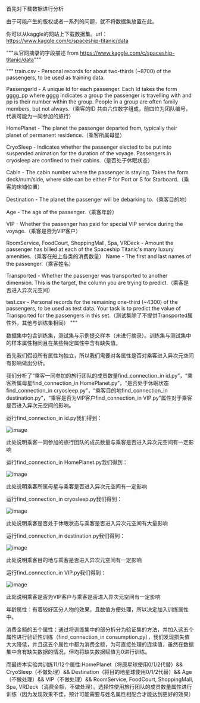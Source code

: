 首先对下载数据进行分析

由于可能产生的版权或者一系列的问题，就不将数据集放置在此。

你可以从kaggle的网站上下载数据集。url：https://www.kaggle.com/c/spaceship-titanic/data

"""从官网摘录的字段描述 from https://www.kaggle.com/c/spaceship-titanic/data"""

"""
train.csv - Personal records for about two-thirds (~8700) of the passengers, to be used as training data.

PassengerId - A unique Id for each passenger. Each Id takes the form gggg_pp where gggg indicates a group the passenger is travelling with and pp is their number within the group. People in a group are often family members, but not always.（乘客的ID 共由六位数字组成，前四位为团队编号，代表可能为一同参加的旅行）

HomePlanet - The planet the passenger departed from, typically their planet of permanent residence.（乘客所属母星）

CryoSleep - Indicates whether the passenger elected to be put into suspended animation for the duration of the voyage. Passengers in cryosleep are confined to their cabins.（是否处于休眠状态）

Cabin - The cabin number where the passenger is staying. Takes the form deck/num/side, where side can be either P for Port or S for Starboard.（乘客的床铺位置）

Destination - The planet the passenger will be debarking to.（乘客目的地）

Age - The age of the passenger.（乘客年龄）

VIP - Whether the passenger has paid for special VIP service during the voyage.（乘客是否为VIP客户）

RoomService, FoodCourt, ShoppingMall, Spa, VRDeck - Amount the passenger has billed at each of the Spaceship Titanic's many luxury amenities.（乘客在船上各类的消费数量）
Name - The first and last names of the passenger.（乘客姓名）

Transported - Whether the passenger was transported to another dimension. This is the target, the column you are trying to predict.（乘客是否进入异次元空间）

test.csv - Personal records for the remaining one-third (~4300) of the passengers, to be used as test data. Your task is to predict the value of Transported for the passengers in this set.（测试集除了不提供Transported属性外，其他与训练集相同）
"""

数据集中包含训练集，测试集与示例提交样本（未进行摘录）。训练集与测试集中的样本属性相同且在某些特定属性中含有缺失值。

首先我们假设所有属性均独立，所以我们需要对各属性是否对乘客进入异次元空间有影响做出分析。

我们分析了“乘客一同参加的旅行团队的成员数量find_connection_in id.py”，“乘客所属母星find_connection_in HomePlanet.py”，“是否处于休眠状态find_connection_in cryosleep.py”，“乘客目的地find_connection_in destination.py”，“乘客是否为VIP客户find_connection_in VIP.py”属性对于乘客是否进入异次元空间的影响。

运行find_connection_in id.py我们得到：

![image](https://user-images.githubusercontent.com/46309653/157363548-48b35f71-b0b2-4dac-b7ad-b717cf37647f.png)

此处说明乘客一同参加的旅行团队的成员数量与乘客是否进入异次元空间有一定影响

运行find_connection_in HomePlanet.py我们得到：

![image](https://user-images.githubusercontent.com/46309653/157363760-3efed50e-6be2-47df-af41-8185aa9639f6.png)

此处说明乘客所属母星与乘客是否进入异次元空间有一定影响

运行find_connection_in cryosleep.py我们得到：

![image](https://user-images.githubusercontent.com/46309653/157363839-8d68f38a-300e-47e1-a43d-51ee37bb62c3.png)

此处说明乘客是否处于休眠状态与乘客是否进入异次元空间有大量影响

运行find_connection_in destination.py我们得到：

![image](https://user-images.githubusercontent.com/46309653/157363918-bef72a32-bbd6-4494-85d8-1b52f23d6437.png)

此处说明乘客目的地与乘客是否进入异次元空间有一定影响

运行find_connection_in VIP.py我们得到：

![image](https://user-images.githubusercontent.com/46309653/157363918-bef72a32-bbd6-4494-85d8-1b52f23d6437.png)

此处说明乘客是否为VIP客户与乘客是否进入异次元空间有一定影响

年龄属性：有着较好区分人物的效果，且数值方便处理，所以决定加入训练属性中。

消费金额的五个属性：通过将训练集中的部分拆分为验证集的方法，并加入这五个属性进行验证性训练（find_connection_in consumption.py），我们发现损失值大大降低，并且这五个属性中都为消费金额，为可直接处理的连续值，虽然在数据集中含有缺失数据的情况，但均将缺失数据赋值为0进行训练。

而最终本实验共训练11/12个属性:HomePlanet（将原星球使用0/1/2代替）&& CryoSleep（不做处理）&& Destination（将目的地星球使用0/1/2代替）&& Age（不做处理）&& VIP（不做处理）&& RoomService, FoodCourt, ShoppingMall, Spa, VRDeck（消费金额，不做处理）。选择性使用旅行团队的成员数量属性进行训练（因为发现效果不佳，预计可能需要与姓名属性相配合才能达到更好的效果）


